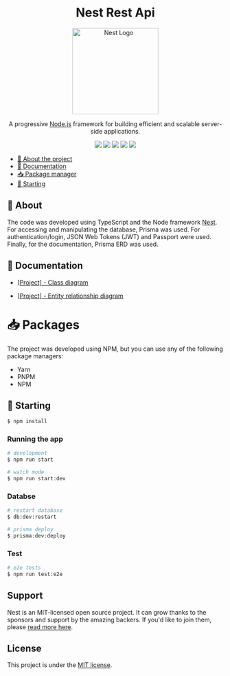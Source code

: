 <h1 align='center'> Nest Rest Api</h1>

<p align="center">
  <a href="http://nestjs.com/" target="blank"><img src="https://nestjs.com/img/logo-small.svg" width="200" alt="Nest Logo" /></a>
</p>

<p align="center">A progressive <a href="http://nodejs.org" target="_blank">Node.js</a> framework for building efficient and scalable server-side applications.</p>

<p align="center">
  <img src="https://img.shields.io/badge/-jest-%23C21325?style=for-the-badge&logo=jest&logoColor=white"/>
  <img src="https://img.shields.io/badge/nestjs-%23E0234E.svg?style=for-the-badge&logo=nestjs&logoColor=white"/>
  <img src="https://img.shields.io/badge/typescript-%23007ACC.svg?style=for-the-badge&logo=typescript&logoColor=white"/>
  <img src="https://img.shields.io/badge/Prisma-3982CE?style=for-the-badge&logo=Prisma&logoColor=white"/>
  <img src="https://img.shields.io/badge/JWT-black?style=for-the-badge&logo=JSON%20web%20tokens"/>
</p>

- [📑 About the project](#-about)
- [📖 Documentation](#-documentation)
- [📥 Package manager](#-packages)
- [🚀 Starting](#-starting)

## 📑 About
The code was developed using TypeScript and the Node framework [Nest](https://github.com/nestjs/nest). For accessing and manipulating the database, Prisma was used. For authentication/login, JSON Web Tokens (JWT) and Passport were used. Finally, for the documentation, Prisma ERD was used.

## 📖 Documentation

- [[Project] - Class diagram](./DOCS/diagram.png)

- [[Project] - Entity relationship diagram](./DOCS/ERD.png)

# 📥 Packages
The project was developed using NPM, but you can use any of the following package managers:
- Yarn
- PNPM
- NPM

## 🚀 Starting

```bash
$ npm install
```

### Running the app

```bash
# development
$ npm run start

# watch mode
$ npm run start:dev
```
### Databse
```bash
# restart database
$ db:dev:restart

# prisma deploy
$ prisma:dev:deploy

```


### Test

```bash
# e2e tests
$ npm run test:e2e
```

## Support

Nest is an MIT-licensed open source project. It can grow thanks to the sponsors and support by the amazing backers. If you'd like to join them, please [read more here](https://docs.nestjs.com/support).
## License

This project is under the [MIT license](LICENSE).
